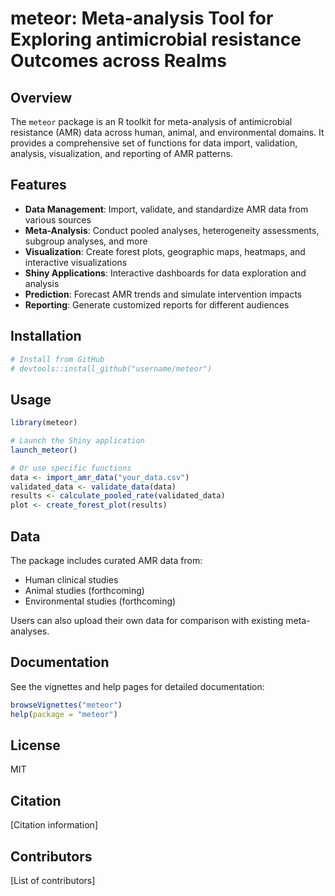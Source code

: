 # meteor: Meta-analysis Tool for Exploring antimicrobial resistance Outcomes across Realms

## Overview

The `meteor` package is an R toolkit for meta-analysis of antimicrobial resistance (AMR) data across human, animal, and environmental domains. It provides a comprehensive set of functions for data import, validation, analysis, visualization, and reporting of AMR patterns.

## Features

- **Data Management**: Import, validate, and standardize AMR data from various sources
- **Meta-Analysis**: Conduct pooled analyses, heterogeneity assessments, subgroup analyses, and more
- **Visualization**: Create forest plots, geographic maps, heatmaps, and interactive visualizations
- **Shiny Applications**: Interactive dashboards for data exploration and analysis
- **Prediction**: Forecast AMR trends and simulate intervention impacts
- **Reporting**: Generate customized reports for different audiences

## Installation

```r
# Install from GitHub
# devtools::install_github("username/meteor")
```

## Usage

```r
library(meteor)

# Launch the Shiny application
launch_meteor()

# Or use specific functions
data <- import_amr_data("your_data.csv")
validated_data <- validate_data(data)
results <- calculate_pooled_rate(validated_data)
plot <- create_forest_plot(results)
```

## Data

The package includes curated AMR data from:

- Human clinical studies
- Animal studies (forthcoming)
- Environmental studies (forthcoming)

Users can also upload their own data for comparison with existing meta-analyses.

## Documentation

See the vignettes and help pages for detailed documentation:

```r
browseVignettes("meteor")
help(package = "meteor")
```

## License

MIT

## Citation

[Citation information]

## Contributors

[List of contributors] 